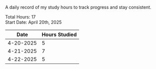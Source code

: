 A daily record of my study hours to track progress and stay consistent.

Total Hours: 17  
Start Date: April 20th, 2025

| **Date**  | **Hours Studied** |
| --------- | ----------------- |
| 4-20-2025 | 5                 |
| 4-21-2025 | 7                 |
| 4-22-2025 | 5                 |
